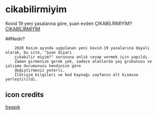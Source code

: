 # cikabilirmiyim
Kovid 19 yeni yasalarına göre, şuan evden ÇIKABİLİRMİYİM?
[ÇIKABİLİRMİYİM](https://cikabilirmiyim.netlify.app)

##Nedir?
      
        2020 Kasım ayında uygulanan yeni kovid-19 yasalarına dayalı olarak, bu site, "Şuan dışarı
        çıkabilir miyim?" sorusuna anlık cevap vermek için yapıldı.
        Zaman girmenize gerek yok, sadece alanlarda yaş grubunuzu ve çalışma durumunuzu kendinize göre
        değiştirmeniz yeterli.
        İletişim bilgileri ve kod kaynağı sayfanın alt kısmına yerleştirildi.
        
## icon credits
[freepik](https://www.flaticon.com/authors/freepik)
